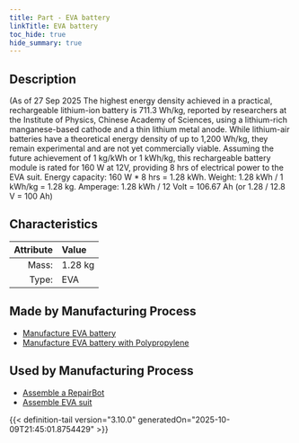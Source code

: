 ```yaml
---
title: Part - EVA battery
linkTitle: EVA battery
toc_hide: true
hide_summary: true
---
```

<!-- This is generated by the MarsSim HelpGenertor, do not edit. -->

## Description
&#10;&#9;&#9; (As of 27 Sep 2025 The highest energy density achieved in a practical, rechargeable &#10;&#9;&#9; lithium-ion battery is 711.3 Wh/kg, reported by researchers at the Institute of&#10;&#9;&#9; Physics, Chinese Academy of Sciences, using a lithium-rich manganese-based cathode &#10;&#9;&#9; and a thin lithium metal anode. &#10;&#9;&#9; &#10;&#9;&#9; While lithium-air batteries have a theoretical energy density of up to 1,200 Wh/kg, &#10;&#9;&#9; they remain experimental and are not yet commercially viable.&#10;&#9;&#9; &#10;&#9;&#9; Assuming the future achievement of 1 kg/kWh or 1 kWh/kg, this rechargeable battery &#10;&#9;&#9; module is rated for 160 W at 12V, providing 8 hrs of electrical power to the EVA suit. &#10;&#9;&#9; &#10;&#9;&#9; Energy capacity: 160 W * 8 hrs &#61; 1.28 kWh.  &#10;&#9;&#9; Weight: 1.28 kWh / 1 kWh/kg &#61; 1.28 kg. &#10;&#9;&#9; Amperage: 1.28 kWh / 12 Volt &#61; 106.67 Ah (or 1.28 / 12.8 V &#61; 100 Ah)&#10;&#9;&#9; &#10;&#9;&#9;

## Characteristics

| Attribute      | Value |
|--------:|:------|
|Mass:|1.28 kg|
|Type:|EVA|

## Made by Manufacturing Process

- [Manufacture EVA battery](/docs/definitions/process/manufacture-eva-battery)
- [Manufacture EVA battery with Polypropylene](/docs/definitions/process/manufacture-eva-battery-with-polypropylene)

## Used by Manufacturing Process

- [Assemble a RepairBot](/docs/definitions/process/assemble-a-repairbot)
- [Assemble EVA suit](/docs/definitions/process/assemble-eva-suit)



{{< definition-tail version="3.10.0" generatedOn="2025-10-09T21:45:01.8754429" >}}



